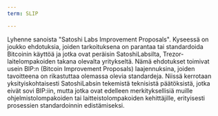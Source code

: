 ```yaml
---
term: SLIP

---
```

Lyhenne sanoista "Satoshi Labs Improvement Proposals". Kyseessä on joukko ehdotuksia, joiden tarkoituksena on parantaa tai standardoida Bitcoinin käyttöä ja jotka ovat peräisin SatoshiLabsilta, Trezor-laitelompakoiden takana olevalta yritykseltä. Nämä ehdotukset toimivat usein BIP:n (Bitcoin Improvement Proposals) laajennuksina, joiden tavoitteena on rikastuttaa olemassa olevia standardeja. Niissä kerrotaan yksityiskohtaisesti SatoshiLabsin tekemistä teknisistä päätöksistä, jotka eivät sovi BIP:iin, mutta jotka ovat edelleen merkityksellisiä muille ohjelmistolompakoiden tai laitteistolompakoiden kehittäjille, erityisesti prosessien standardoinnin edistämiseksi.